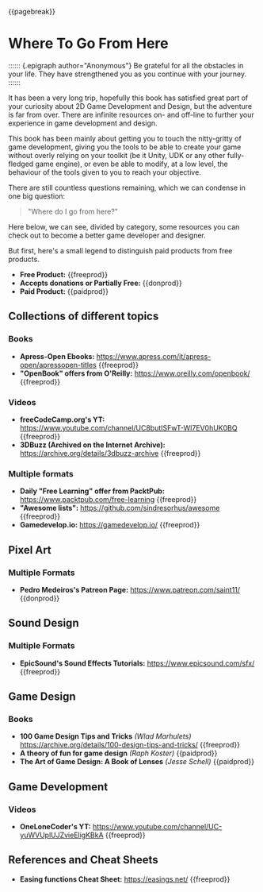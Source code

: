 {{pagebreak}}

Where To Go From Here
=====================

:::::: {.epigraph author="Anonymous"}
Be grateful for all the obstacles in your life. They have strengthened you as you continue with your journey.
::::::

It has been a very long trip, hopefully this book has satisfied great part of your curiosity about 2D Game Development and Design, but the adventure is far from over. There are infinite resources on- and off-line to further your experience in game development and design.

This book has been mainly about getting you to touch the nitty-gritty of game development, giving you the tools to be able to create your game without overly relying on your toolkit (be it Unity, UDK or any other fully-fledged game engine), or even be able to modify, at a low level, the behaviour of the tools given to you to reach your objective.

There are still countless questions remaining, which we can condense in one big question:

> "Where do I go from here?"

Here below, we can see, divided by category, some resources you can check out to become a better game developer and designer.

But first, here's a small legend to distinguish paid products from free products.


- **Free Product:** {{freeprod}}
- **Accepts donations or Partially Free:** {{donprod}}
- **Paid Product:** {{paidprod}}

Collections of different topics
--------------------------------

### Books

- **Apress-Open Ebooks:** <https://www.apress.com/it/apress-open/apressopen-titles> {{freeprod}}
- **"OpenBook" offers from O'Reilly:** <https://www.oreilly.com/openbook/> {{freeprod}}

### Videos

- **freeCodeCamp.org's YT:** <https://www.youtube.com/channel/UC8butISFwT-Wl7EV0hUK0BQ> {{freeprod}}
- **3DBuzz (Archived on the Internet Archive):** <https://archive.org/details/3dbuzz-archive> {{freeprod}}

### Multiple formats

- **Daily "Free Learning" offer from PacktPub:** <https://www.packtpub.com/free-learning> {{freeprod}}
- **"Awesome lists":** <https://github.com/sindresorhus/awesome> {{freeprod}}
- **Gamedevelop.io:** <https://gamedevelop.io/> {{freeprod}}

Pixel Art
-----------

### Multiple Formats

- **Pedro Medeiros's Patreon Page:** <https://www.patreon.com/saint11/> {{donprod}}


Sound Design
-------------

### Multiple Formats

- **EpicSound's Sound Effects Tutorials:** <https://www.epicsound.com/sfx/> {{freeprod}}

Game Design
------------

### Books

- **100 Game Design Tips and Tricks** *(Wlad Marhulets)* <https://archive.org/details/100-design-tips-and-tricks/> {{freeprod}}
- **A theory of fun for game design** *(Raph Koster)* {{paidprod}}
- **The Art of Game Design: A Book of Lenses** *(Jesse Schell)* {{paidprod}}

Game Development
----------------

### Videos

- **OneLoneCoder's YT:** <https://www.youtube.com/channel/UC-yuWVUplUJZvieEligKBkA> {{freeprod}}

References and Cheat Sheets
---------------------------

- **Easing functions Cheat Sheet:** <https://easings.net/> {{freeprod}}
